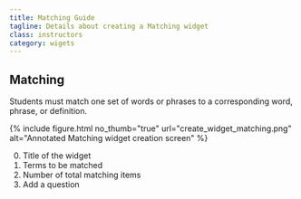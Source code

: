 ```yaml
---
title: Matching Guide
tagline: Details about creating a Matching widget
class: instructors
category: wigets
---
```

## Matching

Students must match one set of words or phrases to a corresponding word, phrase, or definition.

{% include figure.html
	no_thumb="true"
	url="create_widget_matching.png"
	alt="Annotated Matching widget creation screen"
%}

0. Title of the widget
0. Terms to be matched
0. Number of total matching items
0. Add a question
